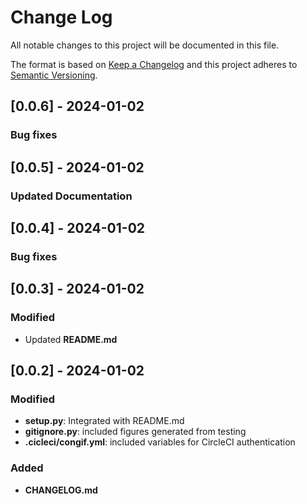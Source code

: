 # Change Log

All notable changes to this project will be documented in this file.

The format is based on [Keep a Changelog](http://keepachangelog.com/)
and this project adheres to [Semantic Versioning](http://semver.org/).

## [0.0.6] - 2024-01-02

### Bug fixes

## [0.0.5] - 2024-01-02

### Updated Documentation

## [0.0.4] - 2024-01-02

### Bug fixes

## [0.0.3] - 2024-01-02

### Modified

- Updated **README.md**

## [0.0.2] - 2024-01-02

### Modified

- **setup.py**: Integrated with README.md
- **gitignore.py**: included figures generated from testing 
- **.cicleci/congif.yml**: included variables for CircleCI authentication

### Added

- **CHANGELOG.md**